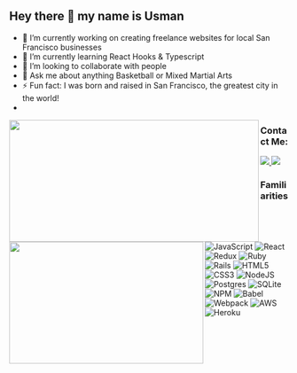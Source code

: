 ## Hey there 👋 my name is Usman

- 🔭 I’m currently working on creating freelance websites for local San Francisco businesses
- 🌱 I’m currently learning React Hooks & Typescript
- 👯 I’m looking to collaborate with people
- 💬 Ask me about anything Basketball or Mixed Martial Arts
- ⚡ Fun fact: I was born and raised in San Francisco, the greatest city in the world!
- 
 <img align="left" width="450px" height="220px" src="https://github-readme-stats.vercel.app/api?username=usmanh25&theme=tokyonight" />
 <img align="left" width="350px" height="220px "src="https://github-readme-stats.vercel.app/api/top-langs/?username=usmanh25&layout=compact&theme=tokyonight" />
 
<!-- ![GitHub stats](https://github-readme-stats.vercel.app/api?username=usmanh25&theme=tokyonight)  

[![Top Langs](https://github-readme-stats.vercel.app/api/top-langs/?username=usmanh25&layout=compact)](https://github.com/anuraghazra/github-readme-stats)
 -->
 
 ### Contact Me:
<a target="_blank" href="https://www.linkedin.com/in/usman-hameed-5486b11b0/">
<img src="https://img.shields.io/badge/linkedin-%230077B5.svg?style=for-the-badge&logo=linkedin&logoColor=white">
</a> <a target="_blank" href="mailto:usmanhvmeed@gmail.com">
<img src="https://img.shields.io/badge/Gmail-D14836?style=for-the-badge&logo=gmail&logoColor=white">
</a>
  
 ### Familiarities
![JavaScript](https://img.shields.io/badge/javascript-%23323330.svg?style=for-the-badge&logo=javascript&logoColor=%23F7DF1E) ![React](https://img.shields.io/badge/react-%2320232a.svg?style=for-the-badge&logo=react&logoColor=%2361DAFB) ![Redux](https://img.shields.io/badge/redux-%23593d88.svg?style=for-the-badge&logo=redux&logoColor=white) ![Ruby](https://img.shields.io/badge/ruby-%23CC342D.svg?style=for-the-badge&logo=ruby&logoColor=white) ![Rails](https://img.shields.io/badge/rails-%23CC0000.svg?style=for-the-badge&logo=ruby-on-rails&logoColor=white)
![HTML5](https://img.shields.io/badge/html5-%23E34F26.svg?style=for-the-badge&logo=html5&logoColor=white) ![CSS3](https://img.shields.io/badge/css3-%231572B6.svg?style=for-the-badge&logo=css3&logoColor=white) ![NodeJS](https://img.shields.io/badge/node.js-6DA55F?style=for-the-badge&logo=node.js&logoColor=white) ![Postgres](https://img.shields.io/badge/postgres-%23316192.svg?style=for-the-badge&logo=postgresql&logoColor=white) ![SQLite](https://img.shields.io/badge/sqlite-%2307405e.svg?style=for-the-badge&logo=sqlite&logoColor=white)
![NPM](https://img.shields.io/badge/NPM-%23000000.svg?style=for-the-badge&logo=npm&logoColor=white) ![Babel](https://img.shields.io/badge/Babel-F9DC3e?style=for-the-badge&logo=babel&logoColor=black) ![Webpack](https://img.shields.io/badge/webpack-%238DD6F9.svg?style=for-the-badge&logo=webpack&logoColor=black) ![AWS](https://img.shields.io/badge/AWS-%23FF9900.svg?style=for-the-badge&logo=amazon-aws&logoColor=white) ![Heroku](https://img.shields.io/badge/heroku-%23430098.svg?style=for-the-badge&logo=heroku&logoColor=white) 
